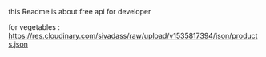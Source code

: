 this Readme is about free api for developer

for vegetables :
https://res.cloudinary.com/sivadass/raw/upload/v1535817394/json/products.json
